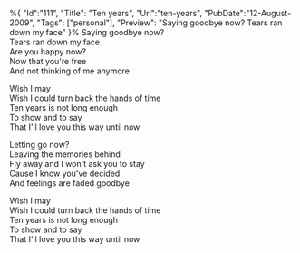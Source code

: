 %{
    "Id":"111",
	"Title": "Ten years",
    "Url":"ten-years",
    "PubDate":"12-August-2009",
	"Tags": ["personal"],
	"Preview": "Saying goodbye now? Tears ran down my face"
}%
Saying goodbye now?<br/>
Tears ran down my face<br/>
Are you happy now?<br/>
Now that you're free<br/>
And not thinking of me anymore<br/>

Wish I may<br/>
Wish I could turn back the hands of time<br/>
Ten years is not long enough<br/>
To show and to say<br/>
That I'll love you this way until now<br/>

Letting go now?<br/>
Leaving the memories behind<br/>
Fly away and I won't ask you to stay<br/>
Cause I know you've decided<br/>
And feelings are faded goodbye<br/>

Wish I may<br/>
Wish I could turn back the hands of time<br/>
Ten years is not long enough<br/>
To show and to say<br/>
That I'll love you this way until now<br/>